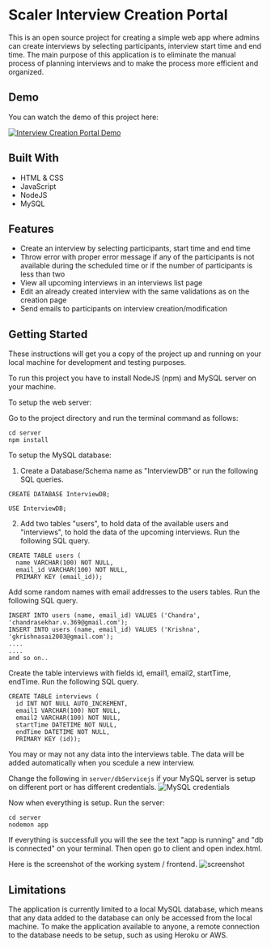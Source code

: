 # Scaler Interview Creation Portal

This is an open source project for creating a simple web app where admins can create interviews by selecting participants, interview start time and end time. The main purpose of this application is to eliminate the manual process of planning interviews and to make the process more efficient and organized.

## Demo

You can watch the demo of this project here:

[![Interview Creation Portal Demo](https://img.youtube.com/vi/BUHH9uyhB-4/0.jpg)](https://youtu.be/0iMfgwe9gy0)

## Built With

- HTML & CSS
- JavaScript
- NodeJS
- MySQL

## Features

- Create an interview by selecting participants, start time and end time
- Throw error with proper error message if any of the participants is not available during the scheduled time or if the number of participants is less than two
- View all upcoming interviews in an interviews list page
- Edit an already created interview with the same validations as on the creation page
- Send emails to participants on interview creation/modification

## Getting Started

These instructions will get you a copy of the project up and running on your local machine for development and testing purposes.


To run this project you have to install NodeJS (npm) and MySQL server on your machine.

To setup the web server:

Go to the project directory and run the terminal command as follows:
```
cd server
npm install
```
To setup the MySQL database:

1. Create a Database/Schema name as "InterviewDB" or run the following SQL queries.
```
CREATE DATABASE InterviewDB;
```
```
USE InterviewDB;
```
2. Add two tables "users", to hold data of the available users and "interviews", to hold the data of the upcoming interviews. Run the following SQL query.
  ```
  CREATE TABLE users (
    name VARCHAR(100) NOT NULL,
    email_id VARCHAR(100) NOT NULL,
    PRIMARY KEY (email_id));
  ```
Add some random names with email addresses to the users tables. Run the following SQL query.
```
INSERT INTO users (name, email_id) VALUES ('Chandra', 'chandrasekhar.v.369@gmail.com');
INSERT INTO users (name, email_id) VALUES ('Krishna', 'gkrishnasai2003@gmail.com');
....
....
and so on..
```
Create the table interviews with fields id, email1, email2, startTime, endTime. Run the following SQL query.
```
CREATE TABLE interviews (
  id INT NOT NULL AUTO_INCREMENT,
  email1 VARCHAR(100) NOT NULL,
  email2 VARCHAR(100) NOT NULL,
  startTime DATETIME NOT NULL,
  endTime DATETIME NOT NULL,
  PRIMARY KEY (id));
```
You may or may not any data into the interviews table. The data will be added automatically when you scedule a new interview.

Change the following in ```server/dbServicejs``` if your MySQL server is setup on different port or has different credentials.
![MySQL credentials](https://i.paste.pics/9WL5X.png)

Now when everything is setup. Run the server:
```
cd server
nodemon app
```
If everything is successfull you will the see the text "app is running" and "db is connected" on your terminal.
Then open go to client and open index.html. 

Here is the screenshot of the working system / frontend.
![screenshot](https://i.paste.pics/LUNUA.png)

## Limitations

The application is currently limited to a local MySQL database, which means that any data added to the database can only be accessed from the local machine. To make the application available to anyone, a remote connection to the database needs to be setup, such as using Heroku or AWS.
